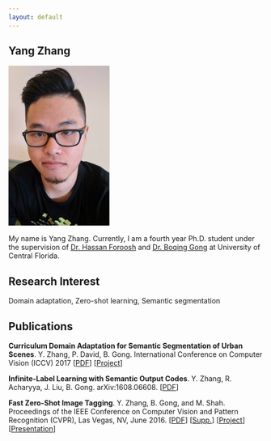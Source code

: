 ```yaml
---
layout: default
---
```


## Yang Zhang

<img class="profile-picture" src="portrait.jpg">

My name is Yang Zhang. Currently, I am a fourth year Ph.D. student under the supervision of [Dr. Hassan Foroosh](http://www.cs.ucf.edu/~foroosh/) and [Dr. Boqing Gong](http://boqinggong.info/) at University of Central Florida.

## Research Interest

Domain adaptation, Zero-shot learning, Semantic segmentation

## Publications

**Curriculum Domain Adaptation for Semantic Segmentation of Urban Scenes**. Y. Zhang, P. David, B. Gong.
International Conference on Computer Vision (ICCV) 2017 [[PDF](https://arxiv.org/abs/1707.09465)] [[Project](https://github.com/YangZhang4065/AdaptationSeg)]

**Infinite-Label Learning with Semantic Output Codes**. Y. Zhang, R. Acharyya, J. Liu, B. Gong.
arXiv:1608.06608. [[PDF](https://arxiv.org/abs/1608.06608)]

**Fast Zero-Shot Image Tagging**. Y. Zhang, B. Gong, and M. Shah.
Proceedings of the IEEE Conference on Computer Vision and Pattern Recognition (CVPR), Las Vegas, NV, June 2016. [[PDF](http://crcv.ucf.edu/people/faculty/Gong/Paper/fast0tag.pdf)] [[Supp.](http://crcv.ucf.edu/people/faculty/Gong/Paper/fast0tag-supp.pdf)] [[Project](http://crcv.ucf.edu/projects/fastzeroshot/)] [[Presentation](https://www.youtube.com/watch?v=Pmv5JHKX2y4)]

